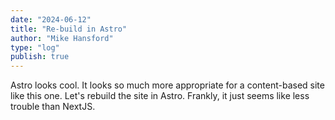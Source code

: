 ```yaml
---
date: "2024-06-12"
title: "Re-build in Astro"
author: "Mike Hansford"
type: "log"
publish: true
---
```

Astro looks cool. It looks so much more appropriate for a content-based site like this one. Let's rebuild the site in Astro. Frankly, it just seems like less trouble than NextJS.